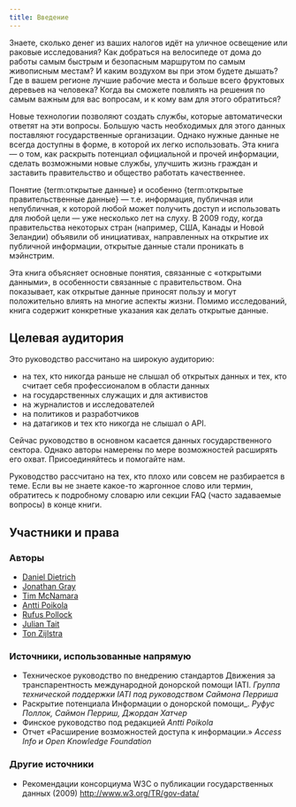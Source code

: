 ```yaml
---
title: Введение
---
```


Знаете, сколько денег из ваших налогов идёт на уличное освещение или раковые исследования? Как добраться на велосипеде от дома до работы самым быстрым и безопасным маршрутом по самым живописным местам? И каким воздухом вы при этом будете дышать? Где в вашем регионе лучшие рабочие места и больше всего фруктовых деревьев на человека? Когда вы сможете повлиять на решения по самым важным для вас вопросам, и к кому вам для этого обратиться?

Новые технологии позволяют создать службы, которые автоматически ответят на эти вопросы. Большую часть необходимых для этого данных поставляют государственные организации. Однако нужные данные не всегда доступны в форме, в которой их легко использовать. Эта книга — о том, как раскрыть потенциал официальной и прочей информации, сделать возможными новые службы, улучшить жизнь граждан и заставить правительство и общество работать качественнее.

Понятие {term:открытые данные} и особенно {term:открытые правительственные данные} — т.е. информация, публичная или непубличная, к которой любой может получить доступ и использовать для любой цели — уже несколько лет на слуху. В 2009 году, когда правительства некоторых стран (например, США, Канады и Новой Зеландии) объявили об инициативах, направленных на открытие их публичной информации, открытые данные стали проникать в мэйнстрим.

Эта книга объясняет основные понятия, связанные с «открытыми данными», в особенности связанные с правительством. Она показывает, как открытые данные приносят пользу и могут положительно влиять на многие аспекты жизни. Помимо исследований, книга содержит конкретные указания как делать открытые данные.

## Целевая аудитория

Это руководство рассчитано на широкую аудиторию:

-   на тех, кто никогда раньше не слышал об открытых данных и тех, кто считает себя профессионалом в области данных
-   на государственных служащих и для активистов
-   на журналистов и исследователей
-   на политиков и разработчиков
-   на датагиков и тех кто никогда не слышал о API.

Сейчас руководство в основном касается данных государственного сектора. Однако авторы намерены по мере возможностей расширять его охват. Присоединяйтесь и помогайте нам.

Руководство рассчитано на тех, кто плохо или совсем не разбирается в теме. Если вы не знаете какое-то жаргонное слово или термин, обратитесь к подробному словарю или секции FAQ (часто задаваемые вопросы) в конце книги.

## Участники и права

### Авторы

-   [Daniel Dietrich](http://ddie.me/)
-   [Jonathan Gray](http://jonathangray.org/)
-   [Tim McNamara](http://timmcnamara.co.nz)
-   [Antti Poikola](http://apoikola.wordpress.com/)
-   [Rufus Pollock](http://rufuspollock.org/)
-   [Julian Tait](http://www.littlestar.tv/)
-   [Ton Zijlstra](http://www.zylstra.org/)

### Источники, использованные напрямую

-   Техническое руководство по внедрению стандартов Движения за транспарентность международной донорской помощи IATI. *Группа технической поддержки IATI под руководством Саймона Перриша*
-   Раскрытие потенциала Информации о донорской помощи\_. *Руфус Поллок, Саймон Перриш, Джордан Хатчер*
-   Финское руководство под редакцией *Antti Poikola*
-   Отчет «Расширение возможностей доступа к информации.» *Access Info и Open Knowledge Foundation*

### Другие источники

-   Рекомендации консорциума W3C о публикации государственных данных (2009) <http://www.w3.org/TR/gov-data/>